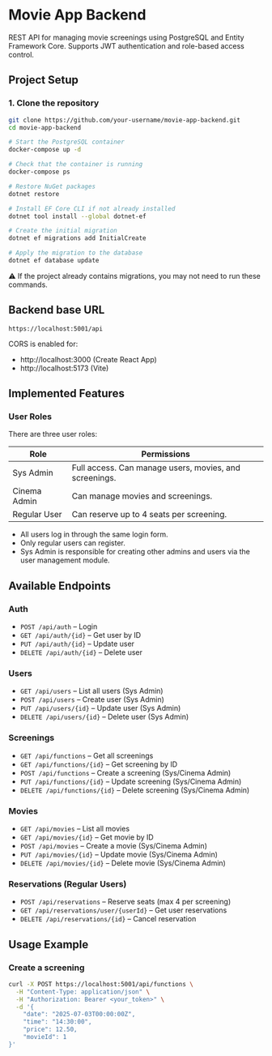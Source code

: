 # Movie App Backend

REST API for managing movie screenings using PostgreSQL and Entity Framework Core. Supports JWT authentication and role-based access control.

## Project Setup

### 1. Clone the repository

```bash
git clone https://github.com/your-username/movie-app-backend.git
cd movie-app-backend

# Start the PostgreSQL container
docker-compose up -d

# Check that the container is running
docker-compose ps

# Restore NuGet packages
dotnet restore

# Install EF Core CLI if not already installed
dotnet tool install --global dotnet-ef

# Create the initial migration
dotnet ef migrations add InitialCreate

# Apply the migration to the database
dotnet ef database update
```

⚠️ If the project already contains migrations, you may not need to run these commands.

## Backend base URL

```
https://localhost:5001/api
```

CORS is enabled for:

- http://localhost:3000 (Create React App)
- http://localhost:5173 (Vite)

## Implemented Features

### User Roles

There are three user roles:

| Role         | Permissions                                              |
|--------------|----------------------------------------------------------|
| Sys Admin    | Full access. Can manage users, movies, and screenings.   |
| Cinema Admin | Can manage movies and screenings.                        |
| Regular User | Can reserve up to 4 seats per screening.                 |

- All users log in through the same login form.
- Only regular users can register.
- Sys Admin is responsible for creating other admins and users via the user management module.

## Available Endpoints

### Auth

- `POST /api/auth` – Login
- `GET /api/auth/{id}` – Get user by ID
- `PUT /api/auth/{id}` – Update user
- `DELETE /api/auth/{id}` – Delete user

### Users

- `GET /api/users` – List all users (Sys Admin)
- `POST /api/users` – Create user (Sys Admin)
- `PUT /api/users/{id}` – Update user (Sys Admin)
- `DELETE /api/users/{id}` – Delete user (Sys Admin)

### Screenings

- `GET /api/functions` – Get all screenings
- `GET /api/functions/{id}` – Get screening by ID
- `POST /api/functions` – Create a screening (Sys/Cinema Admin)
- `PUT /api/functions/{id}` – Update screening (Sys/Cinema Admin)
- `DELETE /api/functions/{id}` – Delete screening (Sys/Cinema Admin)

### Movies

- `GET /api/movies` – List all movies
- `GET /api/movies/{id}` – Get movie by ID
- `POST /api/movies` – Create a movie (Sys/Cinema Admin)
- `PUT /api/movies/{id}` – Update movie (Sys/Cinema Admin)
- `DELETE /api/movies/{id}` – Delete movie (Sys/Cinema Admin)

### Reservations (Regular Users)

- `POST /api/reservations` – Reserve seats (max 4 per screening)
- `GET /api/reservations/user/{userId}` – Get user reservations
- `DELETE /api/reservations/{id}` – Cancel reservation

## Usage Example

### Create a screening

```bash
curl -X POST https://localhost:5001/api/functions \
  -H "Content-Type: application/json" \
  -H "Authorization: Bearer <your_token>" \
  -d '{
    "date": "2025-07-03T00:00:00Z",
    "time": "14:30:00",
    "price": 12.50,
    "movieId": 1
}'
```
